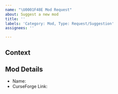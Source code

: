 ```yaml
---
name: "\U0001F48E Mod Request"
about: Suggest a new mod
title: ''
labels: 'Category: Mod, Type: Request/Suggestion'
assignees: ''

---
```


<!--🌟🌟🌟🌟🌟🌟🌟🌟🌟🌟🌟🌟🌟🌟🌟🌟🌟🌟🌟🌟🌟🌟🌟🌟🌟🌟🌟🌟🌟🌟🌟

Thank you for submitting a mod request! Please ensure that you fill in all the required information needed as specified by the template below. Enter text following any "<!-- ✍️\-\-\>" in the template below.

🌟🌟🌟🌟🌟🌟🌟🌟🌟🌟🌟🌟🌟🌟🌟🌟🌟🌟🌟🌟🌟🌟🌟🌟🌟🌟🌟🌟🌟🌟🌟🌟🌟-->


## Context
<!-- 📝 I would like to recommend that a "mod" should be added to the pack because x,y,z. -->
<!-- ✍️-->


## Mod Details
* Name:<!-- ✍️-->
* CurseForge Link:<!-- ✍️-->
